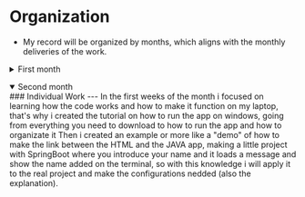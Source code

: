 # Organization
* My record will be organized by months, which aligns with the monthly deliveries of the work.
<details> <summary>First month</summary>
  
### About the meetings
---
  For the firs month we had some meetings in which we talked about things the project's needs, with a brainstorm session we completed the requirements done, talking about the functional and non functional requirements, for my part i gave ideas for the final requirements.
  Due to our personal schedules with other classes we couldn't work much during the meetings, so we only shared some ideas, organized our work system and gathered a bit of information.
  
### About the individual work
---
  For this submission i contributed doing some refinements to the repository, ensuring everythings was in its place and adding the links to the main files.
  Then i helped with the script, making it simple but full of the information it needed, fixing the gramar and then translating it into English, because we decided to do our video in English.
  Then i edited the video, uploaded it to youtube and putting the link on the main page.
  And finally i made the Class Diagram together with my partner Omar Chim.</details>

<details open> <summary>Second month</summary>
  ### Individual Work
  ---
  In the first weeks of the month i focused on learning how the code works and how to make it function on my laptop, that's why i created the tutorial on how to run the app on windows, going from everything you need to download to how to run the app and how to organizate it
  Then i created an example or more like a "demo" of how to make the link between the HTML and the JAVA app, making a little project with SpringBoot where you introduce your name and it loads a message and show the name added on the terminal, so with this knowledge i will apply it to the real project and make the configurations nedded (also the explanation).
</details>
